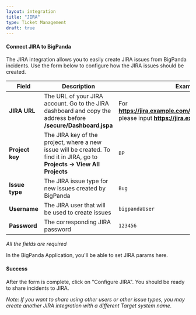 ```yaml
---
layout: integration
title: "JIRA"
type: Ticket Management
draft: true
---
```


#### Connect JIRA to BigPanda

The JIRA integration allows you to easily create JIRA issues from BigPanda incidents.
Use the form below to configure how the JIRA issues should be created.


|Field|Description|Example|
|-----|-----------|-------|
|**JIRA URL**|The URL of your JIRA account. Go to the JIRA dashboard and copy the address before **/secure/Dashboard.jspa**|For **https://jira.example.com/secure/Dashboard.jspa**  please input **https://jira.example.com**|
|**Project key**|The JIRA key of the project, where a new issue will be created. To find it in JIRA, go to **Projects -> View All Projects**|`BP`|
|**Issue type**|The JIRA issue type for new issues created by BigPanda|`Bug`|
|**Username**|The JIRA user that will be used to create issues|`bigpandaUser`|
|**Password**|The corresponding JIRA password|`123456`|

<!-- app-only-start -->

<!-- include 'integrations/jira/jira' -->
*All the fields are required*

<!-- app-only-end -->

<!-- docs-only-start -->

In the BigPanda Application, you'll be able to set JIRA params here.

<!-- docs-only-end -->

<!-- section-separator -->
#### Success
After the form is complete, click on "Configure JIRA".
You should be ready to share incidents to JIRA.

*Note: If you want to share using other users or other issue types, you may create another JIRA integration with a different Target system name.*
